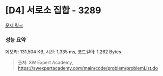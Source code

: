 # [D4] 서로소 집합 - 3289 

[문제 링크](https://swexpertacademy.com/main/code/problem/problemDetail.do?contestProbId=AWBJKA6qr2oDFAWr) 

### 성능 요약

메모리: 131,504 KB, 시간: 1,335 ms, 코드길이: 1,262 Bytes



> 출처: SW Expert Academy, https://swexpertacademy.com/main/code/problem/problemList.do